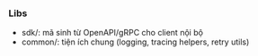### Libs

- sdk/: mã sinh từ OpenAPI/gRPC cho client nội bộ
- common/: tiện ích chung (logging, tracing helpers, retry utils)


